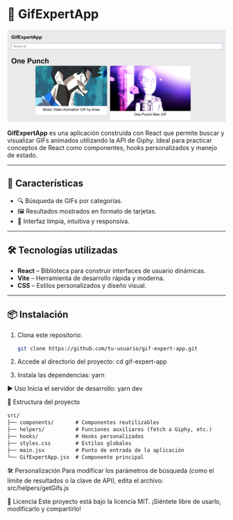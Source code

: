 # 🎯 GifExpertApp

![GifExpertApp Screenshot](src/assets/img/screen-proyect.png)

**GifExpertApp** es una aplicación construida con React que permite buscar y visualizar GIFs animados utilizando la API de Giphy. Ideal para practicar conceptos de React como componentes, hooks personalizados y manejo de estado.

---

## 🚀 Características

- 🔍 Búsqueda de GIFs por categorías.
- 🖼️ Resultados mostrados en formato de tarjetas.
- 🧭 Interfaz limpia, intuitiva y responsiva.

---

## 🛠️ Tecnologías utilizadas

- **React** – Biblioteca para construir interfaces de usuario dinámicas.
- **Vite** – Herramienta de desarrollo rápida y moderna.
- **CSS** – Estilos personalizados y diseño visual.

---

## 📦 Instalación

1. Clona este repositorio:
   ```bash
   git clone https://github.com/tu-usuario/gif-expert-app.git
   ```
2. Accede al directorio del proyecto:
   cd gif-expert-app

3. Instala las dependencias:
   yarn

▶️ Uso
Inicia el servidor de desarrollo:
yarn dev

📁 Estructura del proyecto

```text
src/
├── components/       # Componentes reutilizables
├── helpers/          # Funciones auxiliares (fetch a Giphy, etc.)
├── hooks/            # Hooks personalizados
├── styles.css        # Estilos globales
├── main.jsx          # Punto de entrada de la aplicación
└── GifExpertApp.jsx  # Componente principal
```

🛠️ Personalización
Para modificar los parámetros de búsqueda (como el límite de resultados o la clave de API), edita el archivo:
src/helpers/getGifs.js

📄 Licencia
Este proyecto está bajo la licencia MIT.
¡Siéntete libre de usarlo, modificarlo y compartirlo!

```

```
